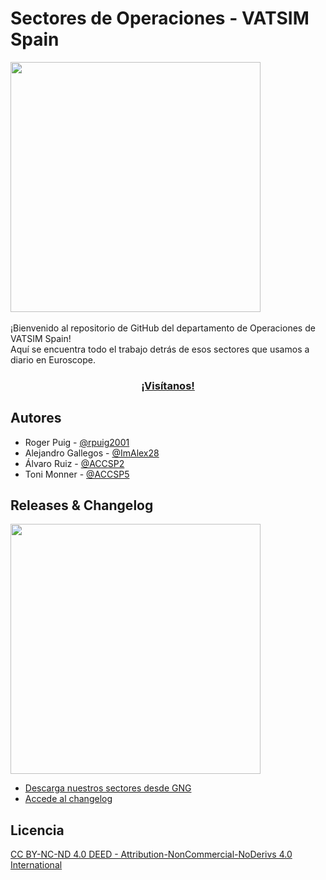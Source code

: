 # Sectores de Operaciones - VATSIM Spain
<img src="https://i.ibb.co/2Z7JJtK/White-Logo-ea89161722790689b4bf-1.png" width="400">
<br>
<br>
¡Bienvenido al repositorio de GitHub del departamento de Operaciones de VATSIM Spain! <br> Aquí se encuentra todo el trabajo detrás de esos sectores que usamos a diario en Euroscope.
 
<h3 align="center"><a href='https://vatsimspain.es'>¡Visítanos!</a></h3>

## Autores
 
- Roger Puig - [@rpuig2001](https://www.github.com/rpuig2001)
- Alejandro Gallegos - [@ImAlex28](https://www.github.com/ImAlex28)
- Álvaro Ruiz - [@ACCSP2](https://github.com/ACCSP2)
- Toni Monner - [@ACCSP5](https://github.com/ACCSP5)
 
## Releases & Changelog

 <img src="https://i.ibb.co/307Td1v/image.png" width="400">

 - <a href='https://files.aero-nav.com/LEXX'>Descarga nuestros sectores desde GNG</a>
 - <a href='https://docs.google.com/document/d/1t8Abxx8R0fpKQpqDan2SphetiTARFBUec7WPdNM3w7o/edit?usp=sharing'>Accede al changelog</a>

## Licencia
 
[CC BY-NC-ND 4.0 DEED - Attribution-NonCommercial-NoDerivs 4.0 International](https://creativecommons.org/licenses/by-nc-nd/4.0/)
